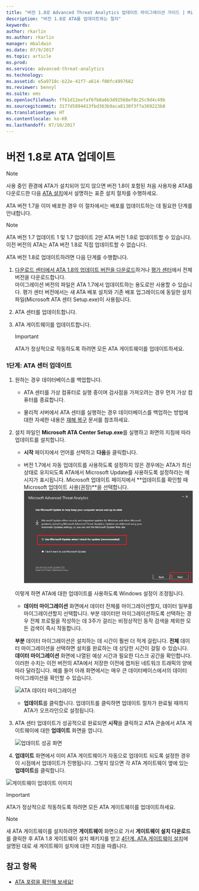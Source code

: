 ```yaml
---
title: "버전 1.8로 Advanced Threat Analytics 업데이트 마이그레이션 가이드 | Microsoft Docs"
description: "버전 1.8로 ATA를 업데이트하는 절차"
keywords: 
author: rkarlin
ms.author: rkarlin
manager: mbaldwin
ms.date: 07/9/2017
ms.topic: article
ms.prod: 
ms.service: advanced-threat-analytics
ms.technology: 
ms.assetid: e5a9718c-b22e-41f7-a614-f00fc4997682
ms.reviewer: bennyl
ms.suite: ems
ms.openlocfilehash: ff61d12eefaf6fb0a6b3d92568ef8c25c9d4c49b
ms.sourcegitcommit: 3177d5894413fbd363b9aca8130f3f7a369223b8
ms.translationtype: HT
ms.contentlocale: ko-KR
ms.lasthandoff: 07/10/2017
---
```

# 버전 1.8로 ATA 업데이트
<a id="updating-ata-to-version-18" class="xliff"></a>

> [!NOTE] 
> 사용 중인 환경에 ATA가 설치되어 있지 않으면 버전 1.8이 포함된 처음 사용자용 ATA를 다운로드한 다음 [ATA 설치](install-ata-step1.md)에서 설명하는 표준 설치 절차를 수행하세요.

ATA 버전 1.7을 이미 배포한 경우 이 절차에서는 배포를 업데이트하는 데 필요한 단계를 안내합니다.

> [!NOTE] 
>  ATA 버전 1.7 업데이트 1 및 1.7 업데이트 2만 ATA 버전 1.8로 업데이트할 수 있습니다. 이전 버전의 ATA는 ATA 버전 1.8로 직접 업데이트할 수 없습니다.

ATA 버전 1.8로 업데이트하려면 다음 단계를 수행합니다.

1.  [다운로드 센터에서 ATA 1.8의 업데이트 버전을 다운로드](https://www.microsoft.com/download/details.aspx?id=55536)하거나 [평가 센터](http://www.microsoft.com/evalcenter/evaluate-microsoft-advanced-threat-analytics)에서 전체 버전을 다운로드합니다.<br>
마이그레이션 버전의 파일은 ATA 1.7에서 업데이트하는 용도로만 사용할 수 있습니다. 평가 센터 버전에서는 새 ATA 배포 설치와 기존 배포 업그레이드에 동일한 설치 파일(Microsoft ATA 센터 Setup.exe)이 사용됩니다.

2.  ATA 센터를 업데이트합니다.

4.  ATA 게이트웨이를 업데이트합니다.

    > [!IMPORTANT]
    > ATA가 정상적으로 작동하도록 하려면 모든 ATA 게이트웨이를 업데이트하세요.

### 1단계: ATA 센터 업데이트
<a id="step-1-update-the-ata-center" class="xliff"></a>

1.  원하는 경우 데이터베이스를 백업합니다.

    -   ATA 센터를 가상 컴퓨터로 실행 중이며 검사점을 가져오려는 경우 먼저 가상 컴퓨터를 종료합니다.

    -   물리적 서버에서 ATA 센터를 실행하는 경우 데이터베이스를 백업하는 방법에 대한 자세한 내용은 [재해 복구](disaster-recovery.md) 문서를 참조하세요.

2.  설치 파일인 **Microsoft ATA Center Setup.exe**를 실행하고 화면의 지침에 따라 업데이트를 설치합니다.

    -  **시작** 페이지에서 언어를 선택하고 **다음**을 클릭합니다.

    -  버전 1.7에서 자동 업데이트를 사용하도록 설정하지 않은 경우에는 ATA가 최신 상태로 유지되도록 ATA에서 Microsoft Update를 사용하도록 설정하라는 메시지가 표시됩니다.  Microsoft 업데이트 페이지에서 **업데이트를 확인할 때 Microsoft 업데이트 사용(권장)**을 선택합니다.
    ![ATA를 최신 이미지로 유지](media/ata_ms_update.png)
     
     이렇게 하면 ATA에 대한 업데이트를 사용하도록 Windows 설정이 조정됩니다. 
    
    -  **데이터 마이그레이션** 화면에서 데이터 전체를 마이그레이션할지, 데이터 일부를 마이그레이션할지 선택합니다. 부분 데이터만 마이그레이션하도록 선택하는 경우 전체 프로필을 작성하는 데 3주가 걸리는 비정상적인 동작 검색을 제외한 모든 검색이 즉시 작동합니다.  
    
    **부분** 데이터 마이그레이션은 설치하는 데 시간이 훨씬 더 적게 걸립니다. **전체** 데이터 마이그레이션을 선택하면 설치를 완료하는 데 상당한 시간이 걸릴 수 있습니다. **데이터 마이그레이션** 화면에 나열된 예상 시간과 필요한 디스크 공간을 확인합니다. 이러한 수치는 이전 버전의 ATA에서 저장한 이전에 캡처된 네트워크 트래픽의 양에 따라 달라집니다. 예를 들어 아래 화면에서는 매우 큰 데이터베이스에서의 데이터 마이그레이션을 확인할 수 있습니다.
         
    ![ATA 데이터 마이그레이션](media/migration-data-migration.png)

    -  **업데이트**를 클릭합니다. 업데이트를 클릭하면 업데이트 절차가 완료될 때까지 ATA가 오프라인으로 설정됩니다.

4.  ATA 센터 업데이트가 성공적으로 완료되면 **시작**을 클릭하고 ATA 콘솔에서 ATA 게이트웨이에 대한 **업데이트** 화면을 엽니다.

    ![업데이트 성공 화면](media/migration-center-success.png)

5.  **업데이트** 화면에서 이미 ATA 게이트웨이가 자동으로 업데이트 되도록 설정한 경우 이 시점에서 업데이트가 진행됩니다. 그렇지 않으면 각 ATA 게이트웨이 옆에 있는 **업데이트**를 클릭합니다.
  
![게이트웨이 업데이트 이미지](media/migration-update-gw.png)

  
> [!IMPORTANT] 
> ATA가 정상적으로 작동하도록 하려면 모든 ATA 게이트웨이를 업데이트하세요.
 
> [!NOTE] 
> 새 ATA 게이트웨이를 설치하려면 **게이트웨이** 화면으로 가서 **게이트웨이 설치 다운로드**를 클릭한 후 ATA 1.8 게이트웨이 설치 패키지를 받고 [4단계. ATA 게이트웨이 설치](install-ata-step4.md)에 설명된 대로 새 게이트웨이 설치에 대한 지침을 따릅니다.


## 참고 항목
<a id="see-also" class="xliff"></a>

- [ATA 포럼을 확인해 보세요!](https://social.technet.microsoft.com/Forums/security/home?forum=mata)
